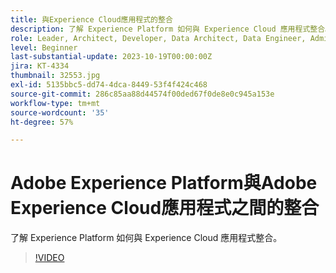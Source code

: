 ```yaml
---
title: 與Experience Cloud應用程式的整合
description: 了解 Experience Platform 如何與 Experience Cloud 應用程式整合。
role: Leader, Architect, Developer, Data Architect, Data Engineer, Admin, User
level: Beginner
last-substantial-update: 2023-10-19T00:00:00Z
jira: KT-4334
thumbnail: 32553.jpg
exl-id: 5135bbc5-dd74-4dca-8449-53f4f424c468
source-git-commit: 286c85aa88d44574f00ded67f0de8e0c945a153e
workflow-type: tm+mt
source-wordcount: '35'
ht-degree: 57%

---
```


# Adobe Experience Platform與Adobe Experience Cloud應用程式之間的整合

了解 Experience Platform 如何與 Experience Cloud 應用程式整合。

>[!VIDEO](https://video.tv.adobe.com/v/3430389?learn=on&enablevpops&captions=chi_hant)


